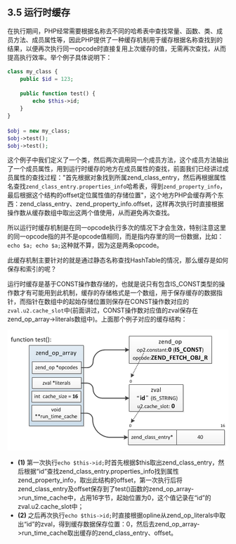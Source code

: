 ## 3.5 运行时缓存
在执行期间，PHP经常需要根据名称去不同的哈希表中查找常量、函数、类、成员方法、成员属性等，因此PHP提供了一种缓存机制用于缓存根据名称查找到的结果，以便再次执行同一opcode时直接复用上次缓存的值，无需再次查找，从而提高执行效率。举个例子具体说明下：
```php
class my_class {
    public $id = 123;

    public function test() {
        echo $this->id;
    }
}

$obj = new my_class;
$obj->test();
$obj->test();
```
这个例子中我们定义了一个类，然后两次调用同一个成员方法，这个成员方法输出了一个成员属性，用到运行时缓存的地方在成员属性的查找，前面我们已经讲过成员属性的查找过程："首先根据对象找到所属zend_class_entry，然后再根据属性名查找`zend_class_entry.properties_info`哈希表，得到`zend_property_info`，最后根据这个结构的offset定位属性值的存储位置"，这个地方PHP会缓存两个东西：zend_class_entry、zend_property_info.offset，这样再次执行时直接根据操作数从缓存数组中取出这两个值使用，从而避免再次查找。

所以运行时缓存机制是在同一opcode执行多次的情况下才会生效，特别注意这里的同一opcode指的并不是opcode值相同，而是指内存里的同一份数据，比如：`echo $a; echo $a;`这种就不算，因为这是两条opcode。

此缓存机制主要针对的就是通过静态名称查找HashTable的情况，那么缓存是如何保存和索引的呢？

运行时缓存是基于CONST操作数存储的，也就是说只有包含IS_CONST类型的操作数才有可能用到此机制，缓存的存储格式是一个数组，用于保存缓存的数据指针，而指针在数组中的起始存储位置则保存在CONST操作数对应的`zval.u2.cache_slot`中(前面讲过，CONST操作数对应值的zval保存在zend_op_array->literals数组中)。上面那个例子对应的缓存结构：

![](../img/runtime_cache_1.png)

* __(1)__ 第一次执行`echo $this->id;`时首先根据$this取出zend_class_entry，然后根据“id”查找zend_class_entry.properties_info找到属性zend_property_info，取出此结构的offset，第一次执行后将zend_class_entry及offset保存到了test()函数的zend_op_array->run_time_cache中，占用16字节，起始位置为0，这个值记录在“id”的zval.u2.cache_slot中；
* __(2)__ 之后再次执行`echo $this->id;`时直接根据opline从zend_op_literals中取出“id”的zval，得到缓存数据保存位置：0，然后去zend_op_array->run_time_cache取出缓存的zend_class_entry、offset。





